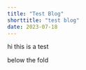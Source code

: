 ```yaml
---
title: "Test Blog"
shorttitle: "test blog"
date: 2023-07-18
---
```

hi this is a test

<!--more-->

below the fold